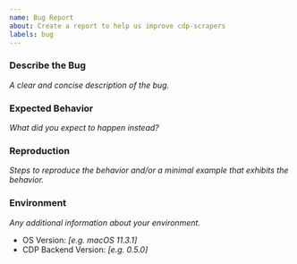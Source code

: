 ```yaml
---
name: Bug Report
about: Create a report to help us improve cdp-scrapers
labels: bug
---
```


<!--
  ⚠️⚠️ Please do the following before submitting: ⚠️⚠️

  📖 Please read our Code of Conduct.
  🔎 Please search existing issues to avoid creating duplicates.
-->

### Describe the Bug

_A clear and concise description of the bug._

### Expected Behavior

_What did you expect to happen instead?_

### Reproduction

_Steps to reproduce the behavior and/or a minimal example that exhibits the behavior._

### Environment

_Any additional information about your environment._

-   OS Version: _[e.g. macOS 11.3.1]_
-   CDP Backend Version: _[e.g. 0.5.0]_
